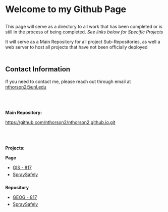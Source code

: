 <html>
	<head>
	</head>
	<body>
		<h1 style="padding-bottom: 10px;">Welcome to my Github Page</h1>
		<p>This page will serve as a directory to all work that has been completed or is still in the process of being completed. <i>See links below for Specific 				Projects</i></p>
		<p>It will serve as a Main Repository for all project Sub-Repositories, as well a web server to host all projects that have not been officially deployed</p>
		<h2 style="padding-top: 20px;">Contact Information</h2>
		<p>If you need to contact me, please reach out through email at <a href="mailto:nthorson2@unl.edu">nthorson2@unl.edu</a></p>
		<p style="padding-top: 50px;"><b>Main Repository:</b></p>
		<a href="https://github.com/nthorson2/nthorson2.github.io.git">https://github.com/nthorson2/nthorson2.github.io.git</a>
		<p style="padding-top: 50px;"><b>Projects:</b></p>
		<p><b>Page</b></p>
		<ul>
			<li><a href="https://nthorson2.github.io/GEOG_817/index.md">GIS - 817</a></li>
			<li style="padding-top: 5px;"><a href="https://nthorson2.github.io/SpraySafely/index.html">SpraySafely</a></li>
		</ul>
		<p style="padding-top: 10px;"><b>Repository</b></p>
		<ul>
			<li><a href="https://github.com/nthorson2/GEOG_817">GEOG - 817</a></li>
			<li style="padding-top: 5px;"><a href="https://github.com/nthorson2/nthorson2.github.io/tree/main/SpraySafely">SpraySafely</a></li>
		</ul>
	</body>
</html>


